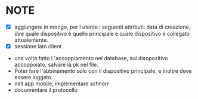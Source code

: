 # NOTE

- [X] aggiungere in mongo, per l utente i seguenti attributi: data di creazione, dire quale dispositivo è quello principale e quale dispositivo è collegato attualemente.
- [X] sessione lato client
- una volta fatto l 'accoppiamento nel database, sul disopositivo accoppoiato, salvare la pk nel file.
- Poter fare l'abbinamento solo con il dispositivo principale, e inoltre deve essere loggato. 
- nell app mobile, implementare schnorr
- documentare il protocollo
